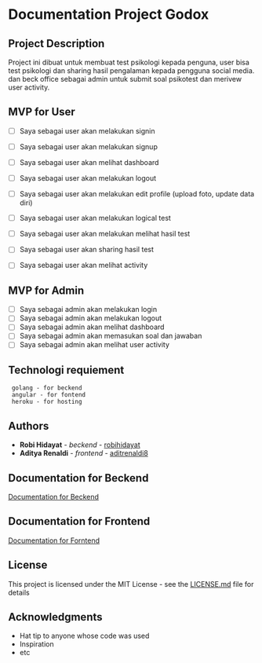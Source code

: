 # Documentation Project Godox

## Project Description
Project ini dibuat untuk membuat test psikologi kepada penguna, user bisa test psikologi dan sharing hasil pengalaman kepada pengguna social media. 
dan beck office sebagai admin untuk submit soal psikotest dan merivew user activity.  

## MVP for User

 - [ ] Saya sebagai user akan melakukan signin
 - [ ] Saya sebagai user akan melakukan signup
 - [ ] Saya sebagai user akan melihat dashboard
 - [ ] Saya sebagai user akan melakukan logout
 - [ ] Saya sebagai user akan melakukan edit profile (upload foto, update data diri)
 - [ ] Saya sebagai user akan melakukan logical test
 - [ ] Saya sebagai user akan melakukan melihat hasil test
 - [ ] Saya sebagai user akan sharing  hasil test
 - [ ] Saya sebagai user akan melihat activity 



## MVP for Admin

 - [ ] Saya sebagai admin akan melakukan login
 - [ ] Saya sebagai admin akan melakukan logout
 - [ ] Saya sebagai admin akan melihat dashboard
 - [ ] Saya sebagai admin akan memasukan soal dan jawaban
 - [ ] Saya sebagai admin akan melihat user activity 

## Technologi requiement

```
 golang - for beckend
 angular - for fontend
 heroku - for hosting
```  

## Authors

* **Robi Hidayat** - *beckend* - [robihidayat](https://github.com/robihidayat)
* **Aditya Renaldi** - *frontend* - [aditrenaldi8](https://github.com/aditrenaldi8)



## Documentation for Beckend
[Documentation for Beckend](beckend/README.md)

## Documentation for Frontend 
[Documentation for Forntend](frontend/README.md)

## License

This project is licensed under the MIT License - see the [LICENSE.md](LICENSE.md) file for details

## Acknowledgments

* Hat tip to anyone whose code was used
* Inspiration
* etc



